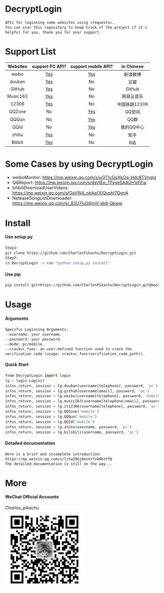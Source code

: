 # DecryptLogin
```
APIs for loginning some websites using <requests>.
You can star this repository to keep track of the project if it's helpful for you, thank you for your support.
```

# Support List
|  Websites        | support PC API?                              |  support mobile API?                       |  in Chinese    |
|  :----:          | :----:                                       |  :----:                                    |  :----:        |
|  weibo           | [Yes](./DecryptLogin/platforms/weibo.py)     |  [Yes](./DecryptLogin/platforms/weibo.py)  |  新浪微博      |
|  douban          | [Yes](./DecryptLogin/platforms/douban.py)    |  No                                        |  豆瓣          |
|  GitHub          | [Yes](./DecryptLogin/platforms/github.py)    |  No                                        |  Github        |
|  Music163        | [Yes](./DecryptLogin/platforms/music163.py)  |  No                                        |  网易云音乐    |
|  12306           | [Yes](./DecryptLogin/platforms/zt12306.py)   |  No                                        |  中国铁路12306 |
|  QQZone          | No                                           |  [Yes](./DecryptLogin/platforms/QQZone.py) |  QQ空间        |
|  QQQun           | No                                           |  [Yes](./DecryptLogin/platforms/QQQun.py)  |  QQ群          |
|  QQId			   | No                                           |  [Yes](./DecryptLogin/platforms/QQId.py)   |  我的QQ中心    |
|  zhihu		   | [Yes](./DecryptLogin/platforms/zhihu.py)     |  No                                        |  知乎          |
|  Bilibili		   | [Yes](./DecryptLogin/platforms/bilibili.py)  |  No                                        |  B站           |

# Some Cases by using DecryptLogin
- weiboMonitor: https://mp.weixin.qq.com/s/uOT1cGqXkOq-Hdc8TVnglg
- QQReport: https://mp.weixin.qq.com/s/dsVtEp_TFeyeSAAUn1zFEw
- bilibiliDownloadUserVideos: https://mp.weixin.qq.com/s/GaVW4_nbAaO0QvphI7QgnA
- NeteaseSongListDownloader: https://mp.weixin.qq.com/s/_82U7luG6jmV-xb8-Qkiew

# Install
#### Use setup.py
```sh
Step1:
git clone https://github.com/CharlesPikachu/DecryptLogin.git
Step2:
cd DecryptLogin -> run "python setup.py install"
```
#### Use pip
```sh
pip install git+https://github.com/CharlesPikachu/DecryptLogin.git@master
```

# Usage
#### Arguments
```
Specific Loginning Arguments:
--username: your username.
--password: your password.
--mode: pc/mobile.
--crackvc_func: an user-defined function used to crack the verification code (usage: crackvc_func(verification_code_path)).
```
#### Quick Start
```python
from DecryptLogin import login
lg = login.Login()
infos_return, session = lg.douban(username[telephone], password, 'pc')
infos_return, session = lg.github(username[email], password, 'pc')
infos_return, session = lg.weibo(username[telephone], password, 'mobile')
infos_return, session = lg.music163(username[telephone/email], password, 'pc')
infos_return, session = lg.zt12306(username[telephone], password, 'pc')
infos_return, session = lg.QQZone('mobile')
infos_return, session = lg.QQQun('mobile')
infos_return, session = lg.QQId('mobile')
infos_return, session = lg.zhihu(username, password, 'pc')
infos_return, session = lg.bilibili(username, password, 'pc')
```
#### Detailed documentation
```
Here is a brief and incomplete introduction: https://mp.weixin.qq.com/s/lctw2dGjOesXrfvkNhzYfQ  
The detailed documentation is still on the way...
```

# More
#### WeChat Official Accounts
*Charles_pikachu*  
![img](./pictures/pikachu.jpg)